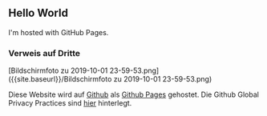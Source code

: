 
## Hello World
I'm hosted with GitHub Pages.
### Verweis auf Dritte

[Bildschirmfoto zu 2019-10-01 23-59-53.png]({{site.baseurl}}/Bildschirmfoto zu 2019-10-01 23-59-53.png)


Diese Website wird auf  [Github](https://www.github.com) als [Github Pages](https://help.github.com/articles/what-is-github-pages/) gehostet. Die Github Global Privacy Practices sind [hier](https://help.github.com/articles/global-privacy-practices/) hinterlegt.

